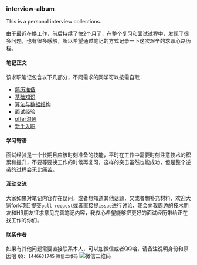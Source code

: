 ### interview-album
This is a personal interview collections.

由于最近在换工作，前后持续了快2个月了，在整个复习和面试过程中，发现了很多问题，也有很多感触，所以希望通过笔记的方式记录一下这次艰辛的求职心路历程。

#### 笔记正文
该求职笔记包含以下几部分，不同需求的同学可以按需自取：

 - [简历准备](./resume/README.md)
 - [基础知识](./skills/README.md)
 - [算法与数据结构](./algorithm/README.md)
 - [面试经验](./interview/README.md)
 - [offer沟通](./offer/README.md)
 - [新手入职](./work/README.md)

#### 学习寄语
面试经验是一个长期且应该时刻准备的技能，平时在工作中需要时刻注意技术的积累和提升，不要等要换工作的时候再复习，这样的突击虽然也能成功，但是整个逆袭的过程会无比痛苦。

#### 互动交流
大家如果对笔记内容存在疑问，或者想知道其他话题，又或者想补充材料，欢迎大家fork项目提交`pull request`或者直接提`issue`进行讨论，我会向我周边的技术朋友和HR朋友征求意见完善笔记内容，我衷心希望能够把更好的面试经历带给正在找工作的你们。

#### 联系作者
如果有其他问题需要直接联系本人，可以加微信或者QQ哈，请备注说明身份和原因哈
```QQ: 1446631745```
```微信二维码```
![微信二维码](./static/qrcode.png)
